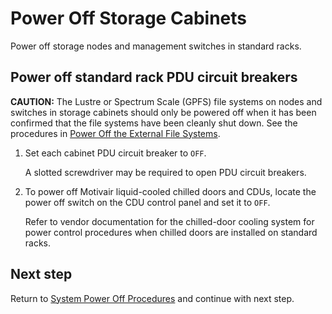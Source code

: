 # Power Off Storage Cabinets

Power off storage nodes and management switches in standard racks.

## Power off standard rack PDU circuit breakers

**CAUTION:** The Lustre or Spectrum Scale (GPFS) file systems on nodes and switches in storage cabinets should only
be powered off when it has been confirmed that the file systems have been cleanly shut down. See the procedures in
[Power Off the External File Systems](System_Power_Off_Procedures.md#Power_off_the_External_File_systems).

1. Set each cabinet PDU circuit breaker to `OFF`.

    A slotted screwdriver may be required to open PDU circuit breakers.

1. To power off Motivair liquid-cooled chilled doors and CDUs, locate the power off switch on the CDU control panel and set it to `OFF`.

    Refer to vendor documentation for the chilled-door cooling system for power control procedures when chilled doors are installed on standard racks.

## Next step

Return to [System Power Off Procedures](System_Power_Off_Procedures.md) and continue with next step.

